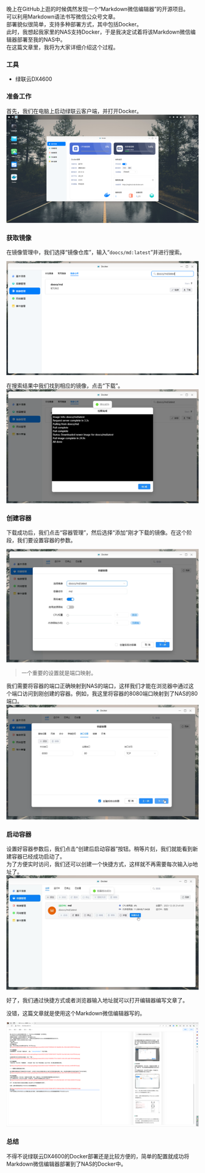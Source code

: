 晚上在GitHub上逛的时候偶然发现一个“Markdown微信编辑器”的开源项目。  
可以利用Markdown语法书写微信公众号文章。  
部署貌似很简单，支持多种部署方式，其中包括Docker。  
此时，我想起我家里的NAS支持Docker，于是我决定试着将该Markdown微信编辑器部署至我的NAS中。  
在这篇文章里，我将为大家详细介绍这个过程。
### 工具
- 绿联云DX4600
### 准备工作
首先，我们在电脑上启动绿联云客户端，并打开Docker。
![](https://raw.githubusercontent.com/youyiying/blogs/master/2023/12/20/1703085665120-4fad6066-6fbc-402d-b0df-b992f91545db.png)

### 获取镜像
在镜像管理中，我们选择“镜像仓库”，输入“`doocs/md:latest`”并进行搜索。 

![](https://raw.githubusercontent.com/youyiying/blogs/master/2023/12/20/1703085765597-74cd81f8-12ee-46c9-a9e2-d1acf3781be5.png)

在搜索结果中我们找到相应的镜像，点击“下载”。
![](https://raw.githubusercontent.com/youyiying/blogs/master/2023/12/20/1703085851776-b13b8333-c954-4393-ab28-39543cddefaf.png)

### 创建容器
下载成功后，我们点击“容器管理”，然后选择“添加”刚才下载的镜像。在这个阶段，我们要设置容器的参数。

![](https://raw.githubusercontent.com/youyiying/blogs/master/2023/12/20/1703085897947-762b2159-0d2c-4caf-a6ca-cbc90cf38165.png)

> 一个重要的设置就是端口映射。  

我们需要将容器的端口正确映射到NAS的端口，这样我们才能在浏览器中通过这个端口访问到刚创建的容器。例如，我这里将容器的8080端口映射到了NAS的80端口。
![](https://raw.githubusercontent.com/youyiying/blogs/master/2023/12/20/1703085930200-d6ea22ea-2f85-4765-b87d-e924230e9681.png)

### 启动容器
设置好容器参数后，我们点击“创建后启动容器”按钮。稍等片刻，我们就能看到新建容器已经成功启动了。  
为了方便实时访问，我们还可以创建一个快捷方式，这样就不再需要每次输入ip地址了。  
![](https://raw.githubusercontent.com/youyiying/blogs/master/2023/12/20/1703086011312-e07e23dd-4d21-4537-b9cb-bfc465c917a5.png)

好了，我们通过快捷方式或者浏览器输入地址就可以打开编辑器编写文章了。

没错，这篇文章就是使用这个Markdown微信编辑器写的。


![](https://raw.githubusercontent.com/youyiying/blogs/master/2023/12/20/1703086607605-3cc1aea9-e239-4466-ab24-5084ce7d6ab1.png)

### 总结
不得不说绿联云DX4600的Docker部署还是比较方便的，简单的配置就成功将Markdown微信编辑器部署到了NAS的Docker中。  

